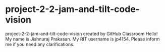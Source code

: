 # project-2-2-jam-and-tilt-code-vision
project-2-2-jam-and-tilt-code-vision created by GitHub Classroom
Hello! My name is Jishnuraj Prakasan. My RIT username is jp4154. Please inform me if you need any clarifications.
